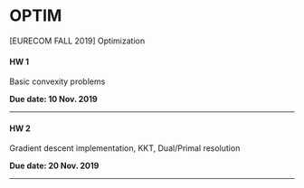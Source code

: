 # OPTIM
[EURECOM FALL 2019] Optimization



#### HW 1
Basic convexity problems

**Due date: 10 Nov. 2019**
___


#### HW 2
Gradient descent implementation, KKT, Dual/Primal resolution

**Due date: 20 Nov. 2019**
___
